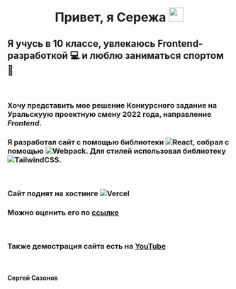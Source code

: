 <h1 align="center">Привет, я Сережа <img src="https://github.com/blackcater/blackcater/raw/main/images/Hi.gif" height="32"/></h1>

## Я учусь в 10 классе, увлекаюсь Frontend-разработкой :computer: и люблю заниматься спортом :bicyclist:

<br/>

### Хочу представить мое решение Конкурсного задание на **Уральскуую проектную смену 2022 года**, направление *Frontend*.

### Я разработал сайт с помощью библиотеки ![React](https://img.shields.io/badge/react-%2320232a.svg?style=for-the-badge&logo=react&logoColor=%2361DAFB), собрал с помощью ![Webpack](https://img.shields.io/badge/webpack-%238DD6F9.svg?style=for-the-badge&logo=webpack&logoColor=black). Для стилей использовал библиотеку ![TailwindCSS](https://img.shields.io/badge/tailwindcss-%2338B2AC.svg?style=for-the-badge&logo=tailwind-css&logoColor=white).

<br/>

### Сайт поднят на хостинге ![Vercel](https://img.shields.io/badge/vercel-%23000000.svg?style=for-the-badge&logo=vercel&logoColor=white)
### Можно оценить его по [ссылке](https://ups-2022-orapoulpe.vercel.app)

<br/>

### Также демострация сайта есть на [YouTube](https://youtu.be/XNNdpo2mW6U)

<br/>

#### Сергей Сазонов



